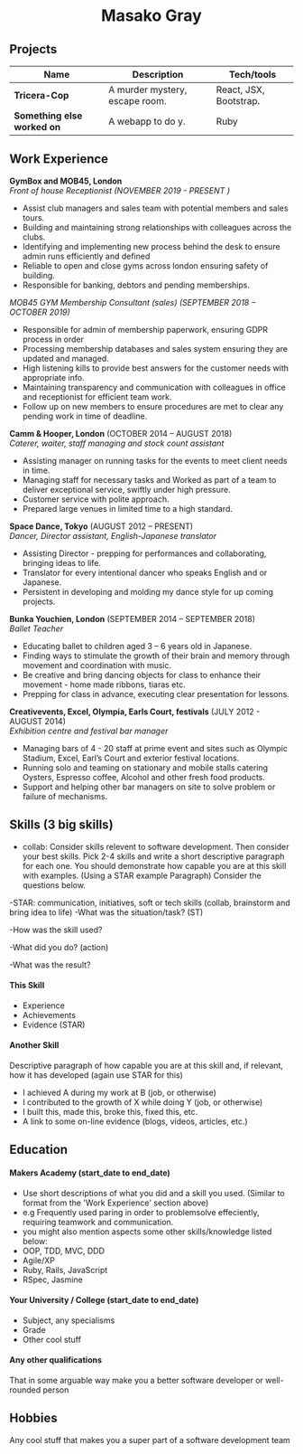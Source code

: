 <h1 align="center">
Masako Gray
</h1>

<!-- A sentence about who and what you are. Then a sentence about what you've achieved. And then a sentence about what excites you about tech.
4-5 sentences about  who you/industry you’ve come from, why you are passionate about tech or what sparked 
you to get into it and where you want to go/get into/learn etc.   -->

## Projects

| Name                         | Description       | Tech/tools        |
| ---------------------------- | ----------------- | ----------------- |
| **Tricera-Cop**            | A murder mystery, escape room. | React, JSX, Bootstrap. |
| **Something else worked on** | A webapp to do y. | Ruby              |

## Work Experience

**GymBox and MOB45, London** <br/>
_Front of house Receptionist (NOVEMBER 2019 - PRESENT )_
- Assist club managers and sales team with potential members and sales tours.
- Building and maintaining strong relationships with colleagues across the clubs.
- Identifying and implementing new process behind the desk to ensure admin runs efficiently and defined
- Reliable to open and close gyms across london ensuring safety of building.
- Responsible for banking, debtors and pending memberships.

_MOB45 GYM Membership Consultant (sales) (SEPTEMBER 2018 – OCTOBER 2019)_
- Responsible for admin of membership paperwork, ensuring GDPR process in order
- Processing membership databases and sales system ensuring they are updated and managed.
- High listening kills to provide best answers for the customer needs with appropriate info.
- Maintaining transparency and communication with colleagues in office and receptionist for efficient team work.
- Follow up on new members to ensure procedures are met to clear any pending work in time of deadline.

**Camm & Hooper, London** (OCTOBER  2014 – AUGUST 2018)  
_Caterer, waiter, staff managing and stock count assistant_
- Assisting manager on running tasks for the events to meet client needs in time.
- Managing staff for necessary tasks and Worked as part of a team to deliver exceptional service, swiftly under high pressure.
- Customer service with polite approach.
- Prepared large venues in limited time to a high standard.
<!-- - Any experience relevant to software development, including roles and responsibilities and results achieved in bullet point format. -->

**Space Dance, Tokyo** (AUGUST  2012 – PRESENT)  
_Dancer, Director assistant, English-Japanese translator_
- Assisting Director - prepping for performances and collaborating, bringing ideas to life.
- Translator for every intentional dancer who speaks English and or Japanese.
- Persistent in developing and molding my dance style for up coming projects.

**Bunka Youchien, London** (SEPTEMBER  2014 – SEPTEMBER 2018)  
_Ballet Teacher_
- Educating ballet to children aged 3 – 6 years old in Japanese.
- Finding ways to stimulate the growth of their brain and memory through movement and coordination with music.
- Be creative and bring dancing objects for class to enhance their movement - home made ribbons, tiaras etc.
- Prepping for class in advance, executing clear presentation for lessons.

**Creativevents, Excel, Olympia, Earls Court, festivals** (JULY 2012 - AUGUST 2014)  
_Exhibition centre and festival bar manager_
- Managing bars of 4 - 20 staff at prime event and sites such as Olympic Stadium, Excel, Earl’s Court and exterior festival locations.
- Running solo and teaming on stationary and mobile stalls catering Oysters, Espresso coffee, Alcohol and other fresh food products.
- Support and helping other bar managers on site to solve problem or failure of mechanisms.

## Skills (3 big skills)
- collab: 
Consider skills relevent to software development. Then consider your best skills. Pick 2-4 skills and write a short descriptive paragraph for each one. You should demonstrate how capable you are at this skill with examples.
(Using a STAR example Paragraph) Consider the questions below.

-STAR: communication, initiatives, soft or tech skills (collab, brainstorm and bring idea to life)
-What was the situation/task? (ST)

-How was the skill used?

-What did you do? (action)

-What was the result?


#### This Skill

- Experience
- Achievements
- Evidence (STAR)

#### Another Skill

Descriptive paragraph of how capable you are at this skill and, if relevant, how it has developed (again use STAR for this)

- I achieved A during my work at B (job, or otherwise)
- I contributed to the growth of X while doing Y (job, or otherwise)
- I built this, made this, broke this, fixed this, etc.
- A link to some on-line evidence (blogs, videos, articles, etc.)

## Education

#### Makers Academy (start_date to end_date)
- Use short descriptions of what you did and a skill you used. (Similar to format from the 'Work Experience' section above)
- e.g Frequently used paring in order to problemsolve effeciently, requiring teamwork and communication.
- you might also mention aspects some other skills/knowledge listed below: 
- OOP, TDD, MVC, DDD
- Agile/XP
- Ruby, Rails, JavaScript
- RSpec, Jasmine

#### Your University / College (start_date to end_date)

- Subject, any specialisms
- Grade
- Other cool stuff

#### Any other qualifications

That in some arguable way make you a better software developer or well-rounded person

## Hobbies

Any cool stuff that makes you a super part of a software development team
